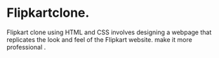 # Flipkartclone.
Flipkart clone using HTML and CSS involves designing a webpage that replicates the look and feel of the Flipkart website. make it more professional .
